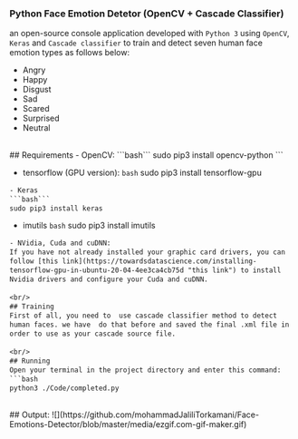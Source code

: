 ### Python Face Emotion Detetor (OpenCV + Cascade Classifier)
an open-source console application developed with `Python 3` using `OpenCV`, `Keras` and `Cascade classifier` to train and detect seven human face emotion types as follows below:
* Angry
* Happy
* Disgust
* Sad
* Scared
* Surprised
* Neutral

<br/>
## Requirements
- OpenCV:
```bash```
sudo pip3 install opencv-python
```

- tensorflow (GPU version): 
```bash```
sudo pip3 install tensorflow-gpu
```
- Keras
```bash```
sudo pip3 install keras
```
- imutils
```bash```
sudo pip3 install imutils
```
- NVidia, Cuda and cuDNN:
If you have not already installed your graphic card drivers, you can follow [this link](https://towardsdatascience.com/installing-tensorflow-gpu-in-ubuntu-20-04-4ee3ca4cb75d "this link") to install Nvidia drivers and configure your Cuda and cuDNN.

<br/>
## Training
First of all, you need to  use cascade classifier method to detect human faces. we have  do that before and saved the final .xml file in order to use as your cascade source file. 

<br/>
## Running
Open your terminal in the project directory and enter this command:
```bash
python3 ./Code/completed.py
```

<br/>
## Output:
![](https://github.com/mohammadJaliliTorkamani/Face-Emotions-Detector/blob/master/media/ezgif.com-gif-maker.gif)
